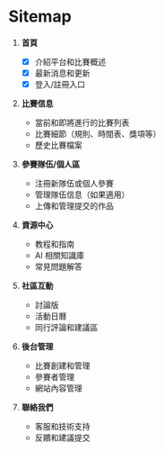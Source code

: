 <!--
 * @Author: hibana2077 hibana2077@gmaill.com
 * @Date: 2023-12-19 16:03:57
 * @LastEditors: hibana2077 hibana2077@gmaill.com
 * @LastEditTime: 2024-01-27 16:50:14
 * @FilePath: /NTTU_AI_CUP/dev_doc/sitemap.md
 * @Description: 这是默认设置,请设置`customMade`, 打开koroFileHeader查看配置 进行设置: https://github.com/OBKoro1/koro1FileHeader/wiki/%E9%85%8D%E7%BD%AE
-->
# Sitemap

1. **首頁**
   - [x] 介紹平台和比賽概述
   - [x] 最新消息和更新
   - [x] 登入/註冊入口

2. **比賽信息**
   - 當前和即將進行的比賽列表
   - 比賽細節（規則、時間表、獎項等）
   - 歷史比賽檔案

3. **參賽隊伍/個人區**
   - 注冊新隊伍或個人參賽
   - 管理隊伍信息（如果適用）
   - 上傳和管理提交的作品

4. **資源中心**
   - 教程和指南
   - AI 相關知識庫
   - 常見問題解答

5. **社區互動**
   - 討論版
   - 活動日曆
   - 同行評論和建議區

6. **後台管理**
   - 比賽創建和管理
   - 參賽者管理
   - 網站內容管理

7. **聯絡我們**
   - 客服和技術支持
   - 反饋和建議提交